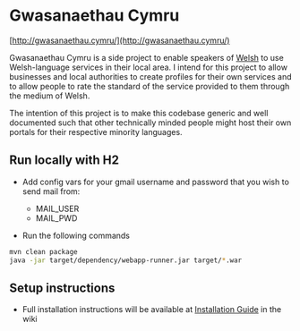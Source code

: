 # Gwasanaethau Cymru

[http://gwasanaethau.cymru/](http://gwasanaethau.cymru/)

Gwasanaethau Cymru is a side project to enable speakers of [Welsh](https://en.wikipedia.org/wiki/Welsh_language) 
to use Welsh-language services in their local area. I intend for this project to 
allow businesses and local authorities to create profiles for their own services 
and to allow people to rate the standard of the service provided to them 
through the medium of Welsh.

The intention of this project is to make this codebase generic and well 
documented such that other technically minded people might host their own 
portals for their respective minority languages.


## Run locally with H2
- Add config vars for your gmail username and password that you wish to send mail from:
    - MAIL_USER
    - MAIL_PWD

- Run the following commands
```bash
mvn clean package
java -jar target/dependency/webapp-runner.jar target/*.war
```

## Setup instructions
* Full installation instructions will be available at [Installation Guide](https://github.com/hiraethus/gwasanaethau-cymraeg/wiki/Installation%20Guide) in the wiki

